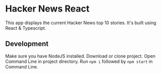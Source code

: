 # Hacker News React

This app displays the current Hacker News top 10 stories. It's built using React & Typescript.

## Development

Make sure you have NodeJS installed. Download or clone project. Open Command Line in project directory. Run `npm i` followed by `npm start` in Command Line.
